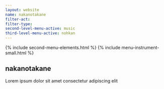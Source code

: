 ```yaml
---
layout: website
name: nakanotakane 
filter-act: 
filter-type: 
second-level-menu-active: music
third-level-menu-active: nohkan
---
```


{% include second-menu-elements.html %}
{% include menu-instrument-small.html %}

<main class="page-content">
  <div class="text-container">
    <h2>nakanotakane</h2>
    <p>Lorem ipsum dolor sit amet consectetur adipiscing elit</p>
  </div>
</main>

